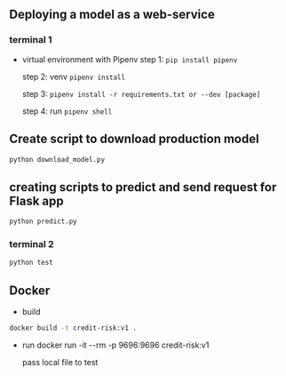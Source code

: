## Deploying a model as a web-service
    
### terminal 1

* virtual environment with Pipenv
    step 1: `pip install pipenv`

    step 2: venv `pipenv install`

    step 3: `pipenv install -r requirements.txt or --dev [package]`

    step 4: run `pipenv shell`


## Create script to download production model
```bash
python download_model.py
```

## creating scripts to predict and send request for Flask app
```bash
python predict.py
```
### terminal 2
```bash
python test
```

## Docker
* build
```bash
docker build -t credit-risk:v1 .
```
* run
docker run -it --rm -p 9696:9696 credit-risk:v1

    pass local file to test